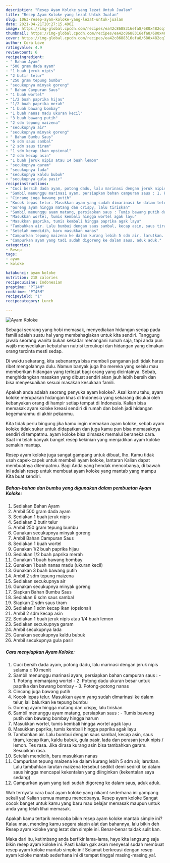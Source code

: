 ```yaml
---
description: "Resep Ayam Koloke yang lezat Untuk Jualan"
title: "Resep Ayam Koloke yang lezat Untuk Jualan"
slug: 1063-resep-ayam-koloke-yang-lezat-untuk-jualan
date: 2021-04-21T20:27:15.496Z
image: https://img-global.cpcdn.com/recipes/ea42c8688316efa8/680x482cq70/ayam-koloke-foto-resep-utama.jpg
thumbnail: https://img-global.cpcdn.com/recipes/ea42c8688316efa8/680x482cq70/ayam-koloke-foto-resep-utama.jpg
cover: https://img-global.cpcdn.com/recipes/ea42c8688316efa8/680x482cq70/ayam-koloke-foto-resep-utama.jpg
author: Cora Love
ratingvalue: 4.9
reviewcount: 6
recipeingredient:
- " Bahan Ayam"
- "500 gram dada ayam"
- "1 buah jeruk nipis"
- "2 butir telur"
- "250 gram tepung bumbu"
- "secukupnya minyak goreng"
- " Bahan Campuran Saus"
- "1 buah wortel"
- "1/2 buah paprika hijau"
- "1/2 buah paprika merah"
- "1 buah bawang bombay"
- "1 buah nanas madu ukuran kecil"
- "3 buah bawang putih"
- "2 sdm tepung maizena"
- "secukupnya air"
- "secukupnya minyak goreng"
- " Bahan Bumbu Saus"
- "6 sdm saus sambal"
- "2 sdm saus tiram"
- "1 sdm kecap ikan opsional"
- "2 sdm kecap asin"
- "1 buah jeruk nipis atau 14 buah lemon"
- "secukupnya garam"
- "secukupnya lada"
- "secukupnya kaldu bubuk"
- "secukupnya gula pasir"
recipeinstructions:
- "Cuci bersih dada ayam, potong dadu, lalu marinasi dengan jeruk nipis selama ± 10 menit"
- "Sambil menunggu marinasi ayam, persiapkan bahan campuran saus : 1. Potong memanjang wortel 2. Potong dadu ukuran besar untuk paprika dan bawang bombay 3. Potong-potong nanas"
- "Cincang juga bawang putih"
- "Kocok lepas telur. Masukkan ayam yang sudah dimarinasi ke dalam telur, lali balurkan ke tepung bumbu"
- "Goreng ayam hingga matang dan crispy, lalu tiriskan"
- "Sambil menunggu ayam matang, persiapkan saus : Tumis bawang putih dan bawang bombay hingga harum"
- "Masukkan wortel, tumis kembali hingga wortel agak layu"
- "Masukkan paprika, tumis kembali hingga paprika agak layu"
- "Tambahkan air. Lalu bumbui dengan saus sambal, kecap asin, saus tiram, kecap ikan, kaldu bubuk, gula pasir, lada dan perasan jeruk nipis / lemon. Tes rasa. Jika dirasa kurang asin bisa tambahkan garam. Sesuaikan rasa."
- "Setelah mendidih, baru masukkan nanas"
- "Campurkan tepung maizena ke dalam kurang lebih 5 sdm air, larutkan. Lalu tambahkan larutan maizena tersebut sedikit demi sedikit ke dalam saus hingga mencapai kekentalan yang diinginkan (kekentalan saya sedang)"
- "Campurkan ayam yang tadi sudah digoreng ke dalam saus, aduk aduk."
categories:
- Resep
tags:
- ayam
- koloke

katakunci: ayam koloke 
nutrition: 218 calories
recipecuisine: Indonesian
preptime: "PT14M"
cooktime: "PT45M"
recipeyield: "1"
recipecategory: Lunch

---
```



![Ayam Koloke](https://img-global.cpcdn.com/recipes/ea42c8688316efa8/680x482cq70/ayam-koloke-foto-resep-utama.jpg)

Sebagai seorang yang hobi memasak, menyediakan hidangan sedap pada famili adalah suatu hal yang membahagiakan untuk kita sendiri. Tanggung jawab seorang  wanita bukan sekadar menangani rumah saja, tapi anda pun wajib menyediakan kebutuhan nutrisi tercukupi dan hidangan yang dimakan orang tercinta mesti sedap.

Di waktu  sekarang, kita sebenarnya bisa membeli panganan jadi tidak harus ribet mengolahnya dulu. Namun banyak juga lho mereka yang selalu mau memberikan hidangan yang terlezat bagi orang yang dicintainya. Sebab, menghidangkan masakan yang dibuat sendiri akan jauh lebih bersih dan bisa menyesuaikan sesuai masakan kesukaan famili. 



Apakah anda adalah seorang penyuka ayam koloke?. Asal kamu tahu, ayam koloke merupakan hidangan khas di Indonesia yang sekarang disukai oleh kebanyakan orang di hampir setiap tempat di Indonesia. Kalian bisa memasak ayam koloke kreasi sendiri di rumah dan boleh jadi hidangan kegemaranmu di akhir pekanmu.

Kita tidak perlu bingung jika kamu ingin memakan ayam koloke, sebab ayam koloke tidak sukar untuk didapatkan dan juga kamu pun bisa memasaknya sendiri di tempatmu. ayam koloke bisa dimasak memalui beraneka cara. Saat ini telah banyak banget resep kekinian yang menjadikan ayam koloke semakin mantap.

Resep ayam koloke juga sangat gampang untuk dibuat, lho. Kamu tidak usah capek-capek untuk membeli ayam koloke, lantaran Kalian dapat membuatnya ditempatmu. Bagi Anda yang hendak mencobanya, di bawah ini adalah resep untuk membuat ayam koloke yang mantab yang mampu Kita buat sendiri.

<!--inarticleads1-->

##### Bahan-bahan dan bumbu yang digunakan dalam pembuatan Ayam Koloke:

1. Sediakan  Bahan Ayam
1. Ambil 500 gram dada ayam
1. Sediakan 1 buah jeruk nipis
1. Sediakan 2 butir telur
1. Ambil 250 gram tepung bumbu
1. Gunakan secukupnya minyak goreng
1. Ambil  Bahan Campuran Saus
1. Sediakan 1 buah wortel
1. Gunakan 1/2 buah paprika hijau
1. Sediakan 1/2 buah paprika merah
1. Gunakan 1 buah bawang bombay
1. Gunakan 1 buah nanas madu (ukuran kecil)
1. Gunakan 3 buah bawang putih
1. Ambil 2 sdm tepung maizena
1. Sediakan secukupnya air
1. Gunakan secukupnya minyak goreng
1. Siapkan  Bahan Bumbu Saus
1. Sediakan 6 sdm saus sambal
1. Siapkan 2 sdm saus tiram
1. Sediakan 1 sdm kecap ikan (opsional)
1. Ambil 2 sdm kecap asin
1. Sediakan 1 buah jeruk nipis atau 1/4 buah lemon
1. Sediakan secukupnya garam
1. Ambil secukupnya lada
1. Gunakan secukupnya kaldu bubuk
1. Ambil secukupnya gula pasir




<!--inarticleads2-->

##### Cara menyiapkan Ayam Koloke:

1. Cuci bersih dada ayam, potong dadu, lalu marinasi dengan jeruk nipis selama ± 10 menit
1. Sambil menunggu marinasi ayam, persiapkan bahan campuran saus : - 1. Potong memanjang wortel - 2. Potong dadu ukuran besar untuk paprika dan bawang bombay - 3. Potong-potong nanas
1. Cincang juga bawang putih
1. Kocok lepas telur. Masukkan ayam yang sudah dimarinasi ke dalam telur, lali balurkan ke tepung bumbu
1. Goreng ayam hingga matang dan crispy, lalu tiriskan
1. Sambil menunggu ayam matang, persiapkan saus : - Tumis bawang putih dan bawang bombay hingga harum
1. Masukkan wortel, tumis kembali hingga wortel agak layu
1. Masukkan paprika, tumis kembali hingga paprika agak layu
1. Tambahkan air. Lalu bumbui dengan saus sambal, kecap asin, saus tiram, kecap ikan, kaldu bubuk, gula pasir, lada dan perasan jeruk nipis / lemon. Tes rasa. Jika dirasa kurang asin bisa tambahkan garam. Sesuaikan rasa.
1. Setelah mendidih, baru masukkan nanas
1. Campurkan tepung maizena ke dalam kurang lebih 5 sdm air, larutkan. Lalu tambahkan larutan maizena tersebut sedikit demi sedikit ke dalam saus hingga mencapai kekentalan yang diinginkan (kekentalan saya sedang)
1. Campurkan ayam yang tadi sudah digoreng ke dalam saus, aduk aduk.




Wah ternyata cara buat ayam koloke yang nikamt sederhana ini gampang sekali ya! Kalian semua mampu mencobanya. Resep ayam koloke Sangat cocok banget untuk kamu yang baru mau belajar memasak maupun untuk anda yang telah lihai memasak.

Apakah kamu tertarik mencoba bikin resep ayam koloke mantab simple ini? Kalau mau, mending kamu segera siapin alat dan bahannya, lalu bikin deh Resep ayam koloke yang lezat dan simple ini. Benar-benar taidak sulit kan. 

Maka dari itu, ketimbang anda berfikir lama-lama, hayo kita langsung saja bikin resep ayam koloke ini. Pasti kalian gak akan menyesal sudah membuat resep ayam koloke mantab simple ini! Selamat berkreasi dengan resep ayam koloke mantab sederhana ini di tempat tinggal masing-masing,ya!.

